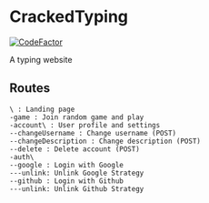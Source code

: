# CrackedTyping
[![CodeFactor](https://www.codefactor.io/repository/github/dladeira/crackedtyping/badge?s=bd76f7d260ab89ec39a646d626f30eddc077e174)](https://www.codefactor.io/repository/github/dladeira/crackedtyping)

A typing website

## Routes
```
\ : Landing page
-game : Join random game and play
-account\ : User profile and settings
--changeUsername : Change username (POST)
--changeDescription : Change description (POST)
--delete : Delete account (POST)
-auth\
--google : Login with Google
---unlink: Unlink Google Strategy
--github : Login with Github
---unlink: Unlink Github Strategy
```
